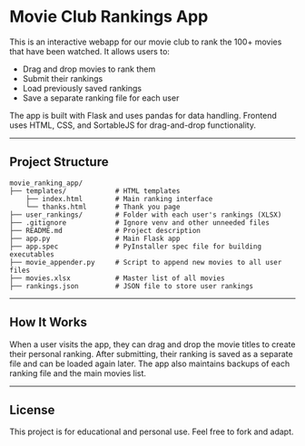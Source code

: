 
# Movie Club Rankings App

This is an interactive webapp for our movie club to rank the 100+ movies that have been watched. It allows users to:
- Drag and drop movies to rank them
- Submit their rankings
- Load previously saved rankings
- Save a separate ranking file for each user

The app is built with Flask and uses pandas for data handling. Frontend uses HTML, CSS, and SortableJS for drag-and-drop functionality.

---

## Project Structure

```
movie_ranking_app/
├── templates/            # HTML templates
    ├── index.html        # Main ranking interface
    └── thanks.html       # Thank you page
├── user_rankings/        # Folder with each user's rankings (XLSX)
├── .gitignore            # Ignore venv and other unneeded files
├── README.md             # Project description
├── app.py                # Main Flask app
├── app.spec              # PyInstaller spec file for building executables
├── movie_appender.py     # Script to append new movies to all user files
├── movies.xlsx           # Master list of all movies
├── rankings.json         # JSON file to store user rankings
```

---

## How It Works

When a user visits the app, they can drag and drop the movie titles to create their personal ranking. After submitting, their ranking is saved as a separate file and can be loaded again later. The app also maintains backups of each ranking file and the main movies list.

---

## License

This project is for educational and personal use. Feel free to fork and adapt.
